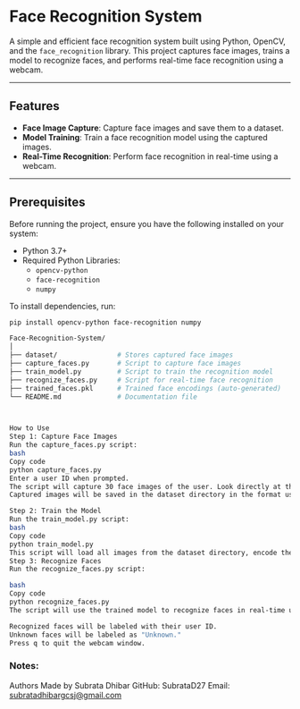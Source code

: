 # Face Recognition System

A simple and efficient face recognition system built using Python, OpenCV, and the `face_recognition` library. This project captures face images, trains a model to recognize faces, and performs real-time face recognition using a webcam.

---

## Features

- **Face Image Capture**: Capture face images and save them to a dataset.
- **Model Training**: Train a face recognition model using the captured images.
- **Real-Time Recognition**: Perform face recognition in real-time using a webcam.

---

## Prerequisites

Before running the project, ensure you have the following installed on your system:

- Python 3.7+
- Required Python Libraries:
  - `opencv-python`
  - `face-recognition`
  - `numpy`

To install dependencies, run:
```bash
pip install opencv-python face-recognition numpy

Face-Recognition-System/
│
├── dataset/               # Stores captured face images
├── capture_faces.py       # Script to capture face images
├── train_model.py         # Script to train the recognition model
├── recognize_faces.py     # Script for real-time face recognition
├── trained_faces.pkl      # Trained face encodings (auto-generated)
└── README.md              # Documentation file



How to Use
Step 1: Capture Face Images
Run the capture_faces.py script:
bash
Copy code
python capture_faces.py
Enter a user ID when prompted.
The script will capture 30 face images of the user. Look directly at the camera.
Captured images will be saved in the dataset directory in the format user.<ID>.<count>.jpg.

Step 2: Train the Model
Run the train_model.py script:
bash
Copy code
python train_model.py
This script will load all images from the dataset directory, encode them, and save the trained model as trained_faces.pkl.
Step 3: Recognize Faces
Run the recognize_faces.py script:

bash
Copy code
python recognize_faces.py
The script will use the trained model to recognize faces in real-time using your webcam.

Recognized faces will be labeled with their user ID.
Unknown faces will be labeled as "Unknown."
Press q to quit the webcam window.

```

### Notes:
Authors
Made by Subrata Dhibar
GitHub: SubrataD27
Email: subratadhibargcsj@gmail.com




